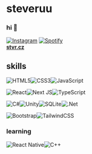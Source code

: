 # steveruu
### hi 👋
<a href="https://www.instagram.com/steveruu/" target="_blank"><img src="https://img.shields.io/badge/Instagram-%23E4405F.svg?logo=instagram&logoColor=white" alt="Instagram"></a>
<a href="https://open.spotify.com/artist/4NOFcRCgjvnRy8nKVGUM0L?si=UWqFdgyYRLmk-EPvnh7Qog" target="_blank"><img src="https://img.shields.io/badge/Spotify-%231ED760.svg?&logo=spotify&logoColor=white" alt="Spotify"></a>  
**[stvr.cz](https://stvr.cz)** 

## skills
![HTML5](https://img.shields.io/badge/html5-%23E34F26.svg?style=for-the-badge&logo=html5&logoColor=white)![CSS3](https://img.shields.io/badge/css3-%231572B6.svg?style=for-the-badge&logo=css3&logoColor=white)![JavaScript](https://img.shields.io/badge/javascript-%23323330.svg?style=for-the-badge&logo=javascript&logoColor=%23F7DF1E)

![React](https://img.shields.io/badge/react-%2320232a.svg?style=for-the-badge&logo=react&logoColor=%2361DAFB)![Next JS](https://img.shields.io/badge/Next-black?style=for-the-badge&logo=next.js&logoColor=white)![TypeScript](https://img.shields.io/badge/typescript-%23007ACC.svg?style=for-the-badge&logo=typescript&logoColor=white)

![C#](https://img.shields.io/badge/c%23-%23239120.svg?style=for-the-badge&logo=csharp&logoColor=white)![Unity](https://img.shields.io/badge/unity-%23000000.svg?style=for-the-badge&logo=unity&logoColor=white)![SQLite](https://img.shields.io/badge/sqlite-%2307405e.svg?style=for-the-badge&logo=sqlite&logoColor=white)![.Net](https://img.shields.io/badge/.NET-5C2D91?style=for-the-badge&logo=.net&logoColor=white)

![Bootstrap](https://img.shields.io/badge/bootstrap-%238511FA.svg?style=for-the-badge&logo=bootstrap&logoColor=white)![TailwindCSS](https://img.shields.io/badge/tailwindcss-%2338B2AC.svg?style=for-the-badge&logo=tailwind-css&logoColor=white)

### learning 
![React Native](https://img.shields.io/badge/react_native-%2320232a.svg?style=for-the-badge&logo=react&logoColor=%2361DAFB)![C++](https://img.shields.io/badge/c++-%2300599C.svg?style=for-the-badge&logo=c%2B%2B&logoColor=white)
